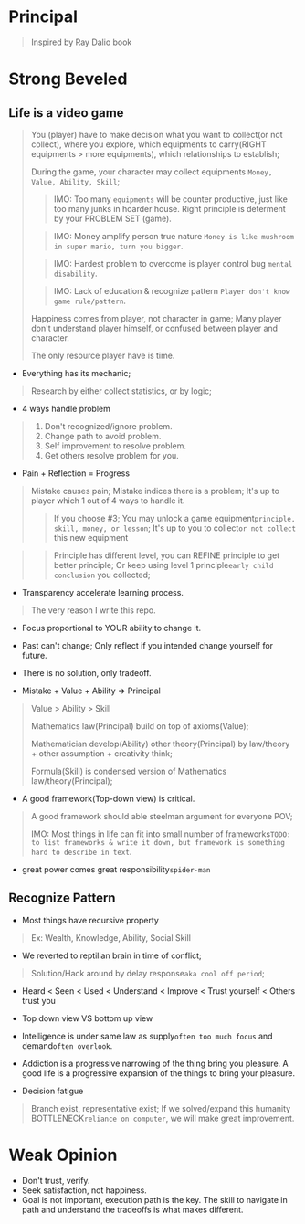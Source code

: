 # Principal
> Inspired by Ray Dalio book

# Strong Beveled

## Life is a video game
> You (player) have to make decision what you want to collect(or not collect), where you explore, which equipments to carry(RIGHT equipments > more equipments), which relationships to establish;
> 
> During the game, your character may collect equipments `Money, Value, Ability, Skill`;
> 
>> IMO: Too many `equipments` will be counter productive, just like too many junks in hoarder house. Right principle is determent by your PROBLEM SET (game).
> 
>> IMO: Money amplify person true nature `Money is like mushroom in super mario, turn you bigger`.
> 
>> IMO: Hardest problem to overcome is player control bug `mental disability`.
> 
>> IMO: Lack of education & recognize pattern `Player don't know game rule/pattern`.
> 
> Happiness comes from player, not character in game; Many player don't understand player himself, or confused between player and character.
>
> The only resource player have is time.

- Everything has its mechanic;
> Research by either collect statistics, or by logic;

- 4 ways handle problem
> 1. Don't recognized/ignore problem.
> 2. Change path to avoid problem.
> 3. Self improvement to resolve problem.
> 4. Get others resolve problem for you.

- Pain + Reflection = Progress
> Mistake causes pain; Mistake indices there is a problem; It's up to player which 1 out of 4 ways to handle it.
>> If you choose #3; You may unlock a game equipment`principle, skill, money, or lesson`; It's up to you to collect`or not collect` this new equipment

>> Principle has different level, you can REFINE principle to get better principle; Or keep using level 1 principle`early child conclusion` you collected; 

- Transparency accelerate learning process.
> The very reason I write this repo.

- Focus proportional to YOUR ability to change it.

- Past can't change; Only reflect if you intended change yourself for future.

- There is no solution, only tradeoff.

- Mistake + Value + Ability => Principal
> Value > Ability > Skill
> 
> Mathematics law(Principal) build on top of axioms(Value);
>
> Mathematician develop(Ability) other theory(Principal) by law/theory + other assumption + creativity think;
>
> Formula(Skill) is condensed version of Mathematics law/theory(Principal);

- A good framework(Top-down view) is critical.
> A good framework should able steelman argument for everyone POV;
> 
> IMO: Most things in life can fit into small number of frameworks`TODO: to list frameworks & write it down, but framework is something hard to describe in text`.

- great power comes great responsibility`spider-man`

## Recognize Pattern
- Most things have recursive property
> Ex: Wealth, Knowledge, Ability, Social Skill

- We reverted to reptilian brain in time of conflict;
> Solution/Hack around by delay response`aka cool off period`;

- Heard < Seen < Used < Understand < Improve < Trust yourself < Others trust you

- Top down view VS bottom up view

- Intelligence is under same law as supply`often too much focus` and demand`often overlook`.

- Addiction is a progressive narrowing of the thing bring you pleasure. A good life is a progressive expansion of the things to bring your pleasure.

- Decision fatigue
> Branch exist, representative exist; If we solved/expand this humanity BOTTLENECK`reliance on computer`, we will make great improvement.


# Weak Opinion
- Don't trust, verify.
- Seek satisfaction, not happiness.
- Goal is not important, execution path is the key. The skill to navigate in path and understand the tradeoffs is what makes different.